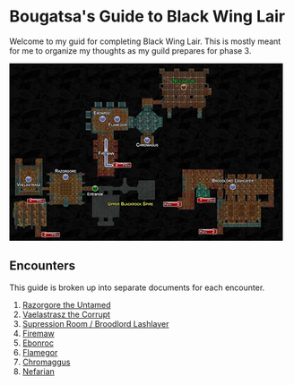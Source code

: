 # Bougatsa's Guide to Black Wing Lair

Welcome to my guid for completing Black Wing Lair. This is
mostly meant for me to organize my thoughts as my guild prepares for phase 3.

![map](./images/bwl-map.jpg)

## Encounters

This guide is broken up into separate documents for each encounter.

1. [Razorgore the Untamed](./razorgore.md)
1. [Vaelastrasz the Corrupt](./vaelastrasz.md)
1. [Supression Room / Broodlord Lashlayer](./bloodlord.md)
1. [Firemaw](./firemaw.md)
1. [Ebonroc](./ebonroc.md)
1. [Flamegor](./flamegor.md)
1. [Chromaggus](./chromaggus.md)
1. [Nefarian](./nefarian.md)
